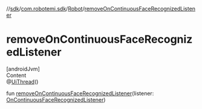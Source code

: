 //[sdk](../../../index.md)/[com.robotemi.sdk](../index.md)/[Robot](index.md)/[removeOnContinuousFaceRecognizedListener](remove-on-continuous-face-recognized-listener.md)



# removeOnContinuousFaceRecognizedListener  
[androidJvm]  
Content  
@[UiThread](https://developer.android.com/reference/kotlin/androidx/annotation/UiThread.html)()  
  
fun [removeOnContinuousFaceRecognizedListener](remove-on-continuous-face-recognized-listener.md)(listener: [OnContinuousFaceRecognizedListener](../../com.robotemi.sdk.face/-on-continuous-face-recognized-listener/index.md))  



